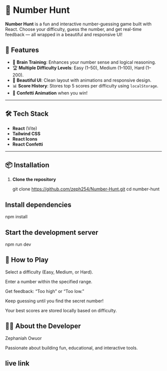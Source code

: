 # 🎯 Number Hunt

**Number Hunt** is a fun and interactive number-guessing game built with React. Choose your difficulty, guess the number, and get real-time feedback — all wrapped in a beautiful and responsive UI!



## 🚀 Features

- 🧠 **Brain Training**: Enhances your number sense and logical reasoning.
- 🏆 **Multiple Difficulty Levels**: Easy (1–50), Medium (1–100), Hard (1–200).
- 🎨 **Beautiful UI**: Clean layout with animations and responsive design.
- 📊 **Score History**: Stores top 5 scores per difficulty using `localStorage`.
- 🎉 **Confetti Animation** when you win!

---



## 🛠️ Tech Stack

- **React** (Vite)
- **Tailwind CSS**
- **React Icons**
- **React Confetti**

---

## 📦 Installation

1. **Clone the repository**

   
   git clone https://github.com/zeph254/Number-Hunt.git
   cd number-hunt

## Install dependencies

npm install

## Start the development server

npm run dev

## 🧩 How to Play

Select a difficulty (Easy, Medium, or Hard).

Enter a number within the specified range.

Get feedback: “Too high” or “Too low.”

Keep guessing until you find the secret number!

Your best scores are stored locally based on difficulty.

## 👨‍💻 About the Developer

Zephaniah Owuor

Passionate about building fun, educational, and interactive tools.

## live link


